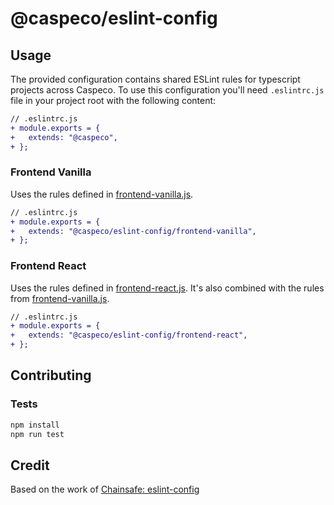 # @caspeco/eslint-config

## Usage

The provided configuration contains shared ESLint rules for typescript projects across Caspeco. To use this configuration you'll need `.eslintrc.js` file in your project root with the following content:

```diff
// .eslintrc.js
+ module.exports = {
+   extends: "@caspeco",
+ };
```

### Frontend Vanilla

Uses the rules defined in [frontend-vanilla.js](frontend-vanilla.js).

```diff
// .eslintrc.js
+ module.exports = {
+   extends: "@caspeco/eslint-config/frontend-vanilla",
+ };
```

### Frontend React

Uses the rules defined in [frontend-react.js](frontend-react.js). It's also combined with the rules from [frontend-vanilla.js](frontend-vanilla.js).

```diff
// .eslintrc.js
+ module.exports = {
+   extends: "@caspeco/eslint-config/frontend-react",
+ };
```

## Contributing

### Tests

```bash
npm install
npm run test
```

## Credit

Based on the work of [Chainsafe: eslint-config](https://github.com/ChainSafe/eslint-config)
